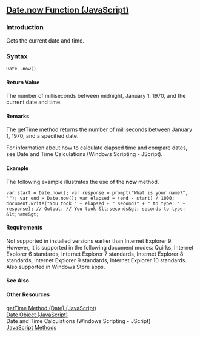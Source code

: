 ## [Date.now Function (JavaScript)](Date.now-Function.html)

### Introduction 

 Gets the current date and time.

### Syntax 

```
Date .now()
```

#### Return Value 

<div id="returnValueSection" class="section" name="collapseableSection" style="">
  <p xmlns:util="util">
    The number of milliseconds between midnight, January 1, 1970, and the current date and time.
  </p>
</div>

#### Remarks 

<div id="languageReferenceRemarksSection" class="section" name="collapseableSection" style="">
  <p xmlns:util="util">
    The getTime method returns the number of milliseconds between January 1, 1970, and a specified date.
  </p>
  <p xmlns:util="util">
    For information about how to calculate elapsed time and compare dates, see <span sdata="link">Date and Time Calculations (Windows Scripting - JScript)</span>.
  </p>
</div>

#### Example 

<p xmlns:util="util">
  The following example illustrates the use of the <b>now</b> method.
</p>

```
var start = Date.now(); var response = prompt("What is your name?", ""); var end = Date.now(); var elapsed = (end - start) / 1000; document.write("You took " + elapsed + " seconds" + " to type: " +
response); // Output: // You took &lt;seconds&gt; seconds to type: &lt;name&gt;
```

#### Requirements 

<div id="requirementsTitleSection" class="section" name="collapseableSection" style="">
  <p xmlns:util="util">
    Not supported in installed versions earlier than Internet Explorer 9. However, it is supported in the following document modes: Quirks, Internet Explorer 6 standards, Internet Explorer 7
    standards, Internet Explorer 8 standards, Internet Explorer 9 standards, Internet Explorer 10 standards. Also supported in Windows Store apps.
  </p>
</div>

#### See Also 

<div id="seeAlsoSection" class="section" name="collapseableSection" style="">
  <h4 class="subHeading">
    Other Resources
  </h4>
  <div class="seeAlsoStyle">
    <span sdata="link" xmlns:util="util"><a href="f0da1d4e-337c-497d-9205-093defbc6d3d.htm">getTime Method (Date) (JavaScript)</a></span>
  </div>
  <div class="seeAlsoStyle">
    <span sdata="link" xmlns:util="util"><a href="ce2202bb-7ec9-4f5a-bf48-3a04feff283e.htm">Date Object (JavaScript)</a></span>
  </div>
  <div class="seeAlsoStyle">
    <span sdata="link" xmlns:util="util">Date and Time Calculations (Windows Scripting - JScript)</span>
  </div>
  <div class="seeAlsoStyle">
    <span sdata="link" xmlns:util="util"><a href="003747e2-7860-4c96-b129-5180ae0fe745.htm">JavaScript Methods</a></span>
  </div>
</div>

